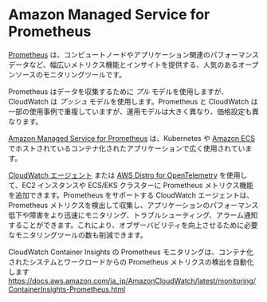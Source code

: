 # Amazon Managed Service for Prometheus

[Prometheus](https://prometheus.io/) は、コンピュートノードやアプリケーション関連のパフォーマンスデータなど、幅広いメトリクス機能とインサイトを提供する、人気のあるオープンソースのモニタリングツールです。

Prometheus はデータを収集するために *プル* モデルを使用しますが、CloudWatch は *プッシュ* モデルを使用します。Prometheus と CloudWatch は一部の使用事例で重複していますが、運用モデルは大きく異なり、価格設定も異なります。

[Amazon Managed Service for Prometheus](https://aws.amazon.com/jp/prometheus/) は、Kubernetes や [Amazon ECS](https://aws.amazon.com/jp/ecs/) でホストされているコンテナ化されたアプリケーションで広く使用されています。

[CloudWatch エージェント](../tools/cloudwatch_agent/) または [AWS Distro for OpenTelemetry](https://aws-otel.github.io/) を使用して、EC2 インスタンスや ECS/EKS クラスターに Prometheus メトリクス機能を追加できます。Prometheus をサポートする CloudWatch エージェントは、Prometheus メトリクスを検出して収集し、アプリケーションのパフォーマンス低下や障害をより迅速にモニタリング、トラブルシューティング、アラーム通知することができます。これにより、オブザーバビリティを向上させるために必要なモニタリングツールの数も削減できます。

CloudWatch Container Insights の Prometheus モニタリングは、コンテナ化されたシステムとワークロードからの Prometheus メトリクスの検出を自動化します https://docs.aws.amazon.com/ja_jp/AmazonCloudWatch/latest/monitoring/ContainerInsights-Prometheus.html
